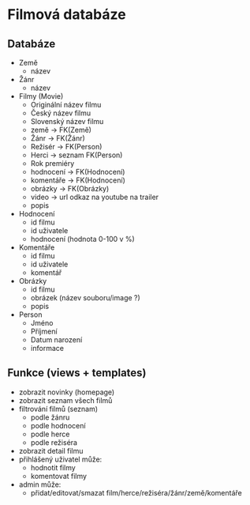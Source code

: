 # Filmová databáze

## Databáze
- Země
  - název
- Žánr
  - název 
- Filmy (Movie)
  - Originální název filmu
  - Český název filmu
  - Slovenský název filmu
  - země -> FK(Země)
  - Žánr -> FK(Žánr)
  - Režisér -> FK(Person)
  - Herci -> seznam FK(Person)
  - Rok premiéry
  - hodnocení -> FK(Hodnocení)
  - komentáře -> FK(Hodnocení)
  - obrázky -> FK(Obrázky)
  - video -> url odkaz na youtube na trailer
  - popis
- Hodnocení
  - id filmu
  - id uživatele
  - hodnocení (hodnota 0-100 v %)
- Komentáře
  - id filmu
  - id uživatele
  - komentář
- Obrázky
  - id filmu
  - obrázek (název souboru/image ?)
  - popis
- Person
  - Jméno
  - Příjmení
  - Datum narození
  - informace

## Funkce (views + templates)
- zobrazit novinky (homepage)
- zobrazit seznam všech filmů
- filtrování filmů (seznam) 
  - podle žánru
  - podle hodnocení
  - podle herce
  - podle režiséra
- zobrazit detail filmu
- přihlášený uživatel může:
  - hodnotit filmy
  - komentovat filmy
- admin může:
  - přidat/editovat/smazat film/herce/režiséra/žánr/země/komentáře